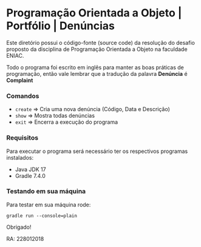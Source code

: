 # Programação Orientada a Objeto | Portfólio | Denúncias

Este diretório possui o código-fonte (source code) da resolução do desafio proposto da disciplina de Programação Orientada a Objeto na faculdade ENIAC.

Todo o programa foi escrito em inglês para manter as boas práticas de programação, então vale lembrar que a tradução da palavra **Denúncia** é **Complaint**

### Comandos

- `create` => Cria uma nova denúncia (Código, Data e Descrição)
- `show` => Mostra todas denúncias
- `exit` => Encerra a execução do programa

### Requisitos

Para executar o programa será necessário ter os respectivos programas instalados:

- Java JDK 17
- Gradle 7.4.0

### Testando em sua máquina

Para testar em sua máquina rode:

`gradle run --console=plain`

Obrigado!

RA: 228012018

